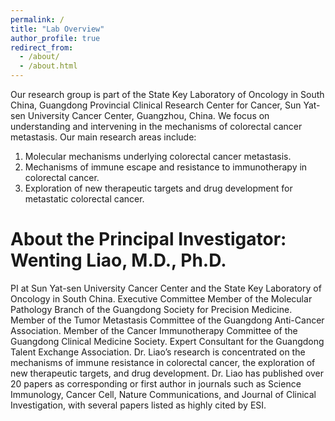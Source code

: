 ```yaml
---
permalink: /
title: "Lab Overview"
author_profile: true
redirect_from: 
  - /about/
  - /about.html
---
```


Our research group is part of the State Key Laboratory of Oncology in South China, Guangdong Provincial Clinical Research Center for Cancer, Sun Yat-sen University Cancer Center, Guangzhou, China. We focus on understanding and intervening in the mechanisms of colorectal cancer metastasis. Our main research areas include: 
1. Molecular mechanisms underlying colorectal cancer metastasis.
2. Mechanisms of immune escape and resistance to immunotherapy in colorectal cancer.
3. Exploration of new therapeutic targets and drug development for metastatic colorectal cancer.

About the Principal Investigator:
Wenting Liao, M.D., Ph.D.
======
PI at Sun Yat-sen University Cancer Center and the State Key Laboratory of Oncology in South China. Executive Committee Member of the Molecular Pathology Branch of the Guangdong Society for Precision Medicine. Member of the Tumor Metastasis Committee of the Guangdong Anti-Cancer Association. Member of the Cancer Immunotherapy Committee of the Guangdong Clinical Medicine Society. Expert Consultant for the Guangdong Talent Exchange Association. Dr. Liao’s research is concentrated on the mechanisms of immune resistance in colorectal cancer, the exploration of new therapeutic targets, and drug development. Dr. Liao has published over 20 papers as corresponding or first author in journals such as Science Immunology, Cancer Cell, Nature Communications, and Journal of Clinical Investigation, with several papers listed as highly cited by ESI.




